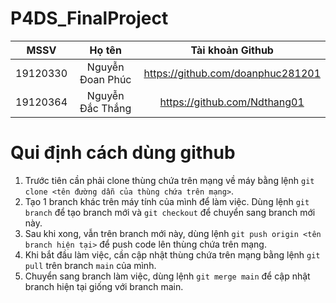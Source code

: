 # P4DS_FinalProject
| MSSV | Họ tên | Tài khoản Github |
|:---:|:---:|:---:|
| 19120330 | Nguyễn Đoan Phúc | https://github.com/doanphuc281201 |
| 19120364 | Nguyễn Đắc Thắng | https://github.com/Ndthang01 |

# Qui định cách dùng github

1. Trước tiên cần phải clone thùng chứa trên mạng về máy bằng lệnh ```git clone <tên đường dẫn của thùng chứa trên mạng>```.
2. Tạo 1 branch khác trên máy tính của mình để làm việc. Dùng lệnh ```git branch``` để tạo branch mới và ```git checkout``` để chuyển sang branch mới này.
3. Sau khi xong, vẫn trên branch mới này, dùng lệnh ```git push origin <tên branch hiện tại>``` để push code lên thùng chứa trên mạng.
4. Khi bắt đầu làm việc, cần cập nhật thùng chứa trên mạng bằng lệnh ```git pull``` trên branch ```main``` của mình.
5. Chuyển sang branch làm việc, dùng lệnh ```git merge main``` để cập nhật branch hiện tại giống với branch main. 
